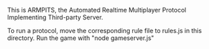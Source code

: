 This is ARMPITS, the Automated Realtime Multiplayer Protocol Implementing Third-party Server.

To run a protocol, move the corresponding rule file to rules.js in this directory. Run the game with "node gameserver.js"
